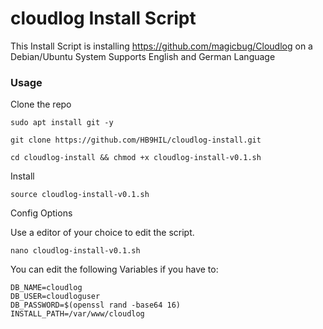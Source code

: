 # cloudlog Install Script

This Install Script is installing https://github.com/magicbug/Cloudlog on a Debian/Ubuntu System
Supports English and German Language

### Usage

Clone the repo

```
sudo apt install git -y
```
```
git clone https://github.com/HB9HIL/cloudlog-install.git
```
```
cd cloudlog-install && chmod +x cloudlog-install-v0.1.sh
```

Install
```
source cloudlog-install-v0.1.sh
```

Config Options

Use a editor of your choice to edit the script.
```
nano cloudlog-install-v0.1.sh
```

You can edit the following Variables if you have to:
```
DB_NAME=cloudlog
DB_USER=cloudloguser
DB_PASSWORD=$(openssl rand -base64 16)
INSTALL_PATH=/var/www/cloudlog
```
